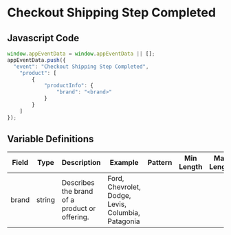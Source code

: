 # Checkout Shipping Step Completed

## Javascript Code
```js
window.appEventData = window.appEventData || [];
appEventData.push({
  "event": "Checkout Shipping Step Completed",
    "product": [
        {
            "productInfo": {
                "brand": "<brand>"
            }
        }
    ]
});
```

## Variable Definitions

|Field|Type|Description|Example|Pattern|Min Length|Max Length|Minimum|Maximum|Multiple Of|
| --- | --- | --- | --- | --- | --- | --- | --- | --- | --- |
|brand|string|Describes the brand of a product or offering.|Ford, Chevrolet, Dodge, Levis, Columbia, Patagonia|||||||
